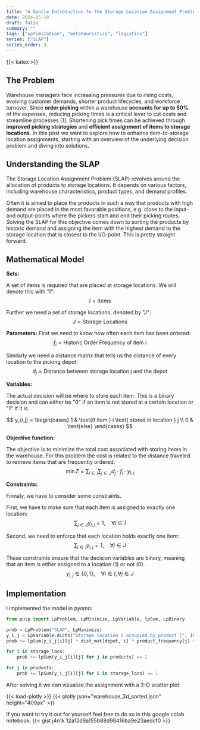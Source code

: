 ```yaml
---
title: "A Gentle Introduction to the Storage Location Assignment Problem"
date: 2024-05-19
draft: false
summary: ""
tags: ["optimization", "metaheuristics", "logistics"]
series: ["SLAP"]
series_order: 3
---
```

{{< katex >}}
## The Problem

Warehouse managers face increasing pressures due to rising costs, evolving customer demands, shorter product lifecycles, and workforce turnover. Since **order picking** within a warehouse **accounts for up to 50%** of the expenses, reducing picking times is a critical lever to cut costs and streamline processes \[1\]. Shortening pick times can be achieved through **improved picking strategies** and **efficient assignment of items to storage locations**. In this post we want to explore how to enhance item-to-storage location assignments, starting with an overview of the underlying decision problem and diving into solutions.

## Understanding the SLAP

The Storage Location Assignment Problem (SLAP) revolves around the allocation of products to storage locations. It depends on various factors, including warehouse characteristics, product types, and demand profiles. 

Often it is aimed to place the products in such a way that products with high demand are placed in the most favorable positions, e.g. close to the input- and output-points where the pickers start and end their picking routes. Solving the SLAP for this objective comes down to sorting the products by historic demand and assigning the item with the highest demand to the storage location that is closest to the I/O-point. This is pretty straight forward. 

## Mathematical Model

**Sets:**

A set of items is required that are placed at storage locations. We will denote this with "I":
$$
I = \text{Items}
$$

Further we need a set of storage locations, denoted by "J":
$$
J = \text{Storage Locations}
$$

**Parameters:**
First we need to know how often each item has been ordered:
$$
f_{i} = \text{Historic Order Frequency of item i}
$$

Similarly we need a distance matrix that tells us the distance of every location to the picking depot:
$$
d_{j} = \text{Distance between storage location j and the depot}
$$

**Variables:**

The actual decision will be where to store each item. This is a binary decision and can either be "0" if an item is not stored at a certain location or "1" if it is. 

$$
y_{i,j} =
\begin{cases} 
1 & \text{if item } i \text{ stored in location } j \\
0 & \text{else}
\end{cases}
$$

**Objective function:**

The objective is to minimize the total cost associated with storing items in the warehouse. For this problem the cost is related to the distance traveled to retrieve items that are frequently ordered.
$$
 \min Z = \sum_{i \in I} \sum_{j \in J} d_j \cdot f_i \cdot y_{i,j}
$$

**Constraints:**

Finnaly, we have to consider some constraints.

First, we have to make sure that each item is assigned to exactly one location:  
$$
 \sum_{j \in J} y_{i,j} = 1, \quad \forall i \in I
$$

Second, we need to enforce that each location holds exactly one item:
$$
\sum_{i \in I} y_{i,j} = 1, \quad \forall j \in J
$$

These constraints ensure that the decision variables are binary, meaning that an item is either assigned to a location (1) or not (0).
$$
y_{i,j} \in \{0,1\}, \quad \forall i \in I, \forall j \in J
$$

## Implementation
I implemented the model in pyomo:

```python
from pulp import LpProblem, LpMinimize, LpVariable, lpSum, LpBinary

prob = LpProblem("SLAP", LpMinimize)
y_i_j = LpVariable.dicts("Storage location i occupied by product j", (storage_locs, products), 0, 1, LpBinary)
prob += lpSum(y_i_j[i][j] * dist_mat[depot, i] * product_frequency[j] for i in storage_locs for j in products)

for i in storage_locs:
    prob += lpSum(y_i_j[i][j] for j in products) == 1

for j in products:
    prob += lpSum(y_i_j[i][j] for i in storage_locs) == 1
``` 

After solving it we can vizualize the assignment with a 3-D scatter plot:

{{< load-plotly >}}
{{< plotly json="warehouse_3d_sorted.json" height="400px" >}}

If you want to try it out for yourself feel free to do so in this google colab notebook:
{{< gist j4n1k 12a12d9a155b88d98416ba9e23aedcf0 >}}

